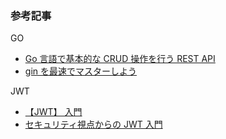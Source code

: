 ### 参考記事

GO

- [Go 言語で基本的な CRUD 操作を行う REST API](https://github.com/koga456/sample-api)
- [gin を最速でマスターしよう](https://qiita.com/Syoitu/items/8e7e3215fb7ac9dabc3a)

JWT

- [【JWT】 入門](https://qiita.com/knaot0/items/8427918564400968bd2b)
- [セキュリティ視点からの JWT 入門](https://scgajge12.hatenablog.com/entry/jwt_security)
